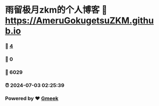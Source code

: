 # 雨留极月zkm的个人博客 :link: https://AmeruGokugetsuZKM.github.io 
### :page_facing_up: [4](https://AmeruGokugetsuZKM.github.io/tag.html) 
### :speech_balloon: 0 
### :hibiscus: 6029 
### :alarm_clock: 2024-07-03 02:25:39 
### Powered by :heart: [Gmeek](https://github.com/Meekdai/Gmeek)
